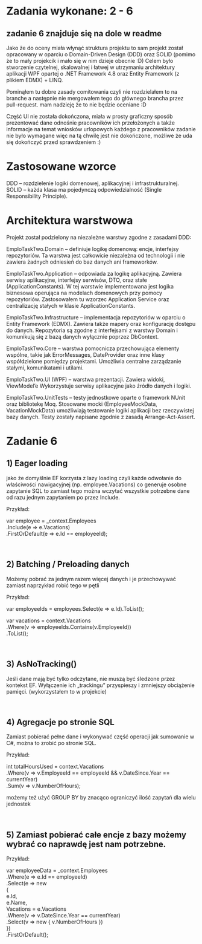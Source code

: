 # Zadania wykonane: 2 - 6 <br />
## zadanie 6 znajduje się na dole w readme

Jako że do oceny miała włynąć struktura projektu to sam projekt został opracowany w oparciu o Domain-Driven Design (DDD) oraz SOLID (pomimo że to mały projekcik i mało się w nim dzieje obecnie :D)
Celem było stworzenie czytelnej, skalowalnej i łatwej w utrzymaniu architektury aplikacji WPF opartej o .NET Framework 4.8 oraz Entity Framework (z plikiem EDMX) + LINQ.

Pominąłem tu dobre zasady comitowania czyli nie rozdzielałem to na branche a następnie nie mergowałem tego do głównego brancha przez pull-request.
mam nadzieję że to nie będzie oceniane :D

Część UI nie została dokończona, miała w prosty graficzny sposób prezentować dane odnośnie pracowników ich przełożonych a także informacje na temat wniosków urlopowych każdego z pracowników
zadanie nie było wymagane więc na tą chwilę jest nie dokończone, możliwe że uda się dokończyć przed sprawdzeniem :)


# Zastosowane wzorce

DDD – rozdzielenie logiki domenowej, aplikacyjnej i infrastrukturalnej. <br />
SOLID – każda klasa ma pojedynczą odpowiedzialność (Single Responsibility Principle).


# Architektura warstwowa

Projekt został podzielony na niezależne warstwy zgodne z zasadami DDD:

EmploTaskTwo.Domain – definiuje logikę domenową: encje, interfejsy repozytoriów.
Ta warstwa jest całkowicie niezależna od technologii i nie zawiera żadnych odniesień do baz danych ani frameworków.

EmploTaskTwo.Application – odpowiada za logikę aplikacyjną.
Zawiera serwisy aplikacyjne, interfejsy serwisów, DTO, oraz stałe (ApplicationConstants).
W tej warstwie implementowana jest logika biznesowa operująca na modelach domenowych przy pomocy repozytoriów.
Zastosowałem tu wzorzec Application Service oraz centralizację stałych w klasie ApplicationConstants.

EmploTaskTwo.Infrastructure – implementacja repozytoriów w oparciu o Entity Framework (EDMX).
Zawiera także mapery oraz konfigurację dostępu do danych.
Repozytoria są zgodne z interfejsami z warstwy Domain i komunikują się z bazą danych wyłącznie poprzez DbContext.

EmploTaskTwo.Core – warstwa pomocnicza przechowująca elementy wspólne, takie jak ErrorMessages, DateProvider oraz inne klasy współdzielone pomiędzy projektami.
Umożliwia centralne zarządzanie stałymi, komunikatami i utilami.

EmploTaskTwo.UI (WPF) – warstwa prezentacji.
Zawiera widoki, ViewModel’e
Wykorzystuje serwisy aplikacyjne jako źródło danych i logiki.

EmploTaskTwo.UnitTests – testy jednostkowe oparte o framework NUnit oraz bibliotekę Moq.
Stosowane mocki (EmployeeMockData, VacationMockData) umożliwiają testowanie logiki aplikacji bez rzeczywistej bazy danych.
Testy zostały napisane zgodnie z zasadą Arrange-Act-Assert.


# Zadanie 6


## 1) Eager loading  
jako że domyślnie EF korzysta z lazy loading czyli każde odwołanie do właściwości nawigacyjnej (np. employee.Vacations) co generuje osobne zapytanie SQL 
to zamiast tego można wczytać wszystkie potrzebne dane od razu jednym zapytaniem po przez Include.

Przykład: 

var employee = _context.Employees <br />
    .Include(e => e.Vacations) <br />
    .FirstOrDefault(e => e.Id == employeeId); 

  <br />

## 2) Batching / Preloading danych

Możemy pobrać za jednym razem więcej danych i je przechowywać zamiast naprzykład robić tego w pętli

Przykład:

var employeeIds = employees.Select(e => e.Id).ToList();

var vacations = context.Vacations <br />
    .Where(v => employeeIds.Contains(v.EmployeeId)) <br />
    .ToList();

<br />

## 3) AsNoTracking()

Jeśli dane mają być tylko odczytane, nie muszą być śledzone przez kontekst EF.
Wyłączenie ich „trackingu” przyspieszy i zmniejszy obciążenie pamięci. (wykorzystałem to w projekcie)

<br />

## 4) Agregacje po stronie SQL 

Zamiast pobierać pełne dane i wykonywać część operacji jak sumowanie w C#, można to zrobić po stronie SQL.

Przykład:

int totalHoursUsed = context.Vacations <br />
    .Where(v => v.EmployeeId == employeeId && v.DateSince.Year == currentYear) <br />
    .Sum(v => v.NumberOfHours);

możemy też użyć GROUP BY by znacąco ograniczyć ilość zapytań dla wielu jednostek

<br />

## 5) Zamiast pobierać całe encje z bazy możemy wybrać co naprawdę jest nam potrzebne. 

Przykład:

var employeeData = _context.Employees <br />
    .Where(e => e.Id == employeeId) <br />
    .Select(e => new  <br />
    { <br />
        e.Id, <br />
        e.Name, <br />
        Vacations = e.Vacations <br />
            .Where(v => v.DateSince.Year == currentYear) <br />
            .Select(v => new { v.NumberOfHours }) <br />
    }) <br />
    .FirstOrDefault();
